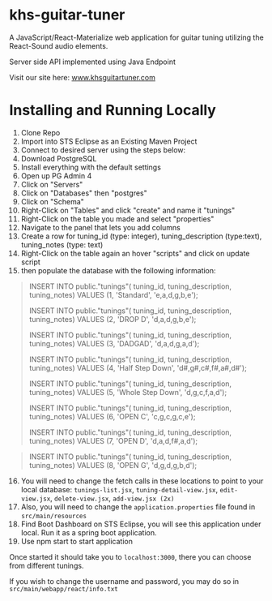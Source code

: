 khs-guitar-tuner
================

A JavaScript/React-Materialize web application for guitar tuning utilizing the React-Sound audio elements.

Server side API implemented using Java Endpoint

Visit our site here: www.khsguitartuner.com

Installing and Running Locally
================================

1. Clone Repo 
2. Import into STS Eclipse as an Existing Maven Project 
3. Connect to desired server using the steps below:
4. Download PostgreSQL
5. Install everything with the default settings
6. Open up PG Admin 4
7. Click on "Servers"
8. Click on "Databases" then "postgres"
9. Click on "Schema"
10. Right-Click on "Tables" and click "create" and name it "tunings"
11. Right-Click on the table you made and select "properties"
12. Navigate to the panel that lets you add columns
13. Create a row for tuning_id (type: integer), tuning_description (type:text), tuning_notes (type: text)
14. Right-Click on the table again an hover "scripts" and click on update script
15. then populate the database with the following information:

>    INSERT INTO public."tunings"(
>    tuning_id, tuning_description, tuning_notes)
>	VALUES (1, 'Standard', 'e,a,d,g,b,e');
>	
>	INSERT INTO public."tunings"(
>	tuning_id, tuning_description, tuning_notes)
>	VALUES (2, 'DROP D', 'd,a,d,g,b,e');
>	
>	INSERT INTO public."tunings"(
>	tuning_id, tuning_description, tuning_notes)
>	VALUES (3, 'DADGAD', 'd,a,d,g,a,d');
>	
>	INSERT INTO public."tunings"(
>	tuning_id, tuning_description, tuning_notes)
>	VALUES (4, 'Half Step Down', 'd#,g#,c#,f#,a#,d#');
>	
>	INSERT INTO public."tunings"(
>	tuning_id, tuning_description, tuning_notes)
>	VALUES (5, 'Whole Step Down', 'd,g,c,f,a,d');
>	
>	INSERT INTO public."tunings"(
>	tuning_id, tuning_description, tuning_notes)
>	VALUES (6, 'OPEN C', 'c,g,c,g,c,e');
>	
>	INSERT INTO public."tunings"(
>	tuning_id, tuning_description, tuning_notes)
>	VALUES (7, 'OPEN D', 'd,a,d,f#,a,d');

>	INSERT INTO public."tunings"(
>	tuning_id, tuning_description, tuning_notes)
>	VALUES (8, 'OPEN G', 'd,g,d,g,b,d');

16. You will need to change the fetch calls in these locations to point to your local database: `tunings-list.jsx`, `tuning-detail-view.jsx`, `edit-view.jsx`, `delete-view.jsx`, `add-view.jsx (2x)`
17. Also, you will need to change the `application.properties` file found in `src/main/resources`
18. Find Boot Dashboard on STS Eclipse, you will see this application under local. Run it as a spring boot application.
19. Use npm start to start application
  
Once started it should take you to `localhost:3000`, there you can choose from different tunings.

If you wish to change the username and password, you may do so in `src/main/webapp/react/info.txt`
